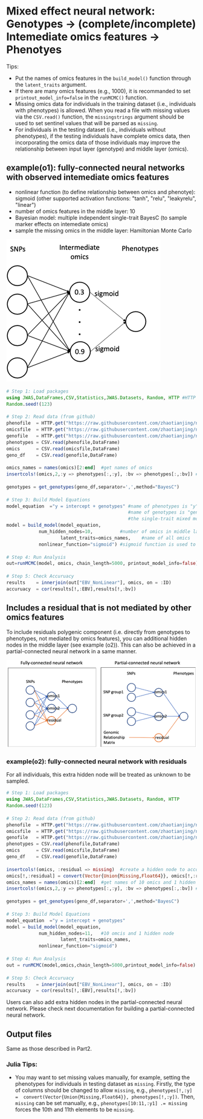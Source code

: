 # Mixed effect neural network: Genotypes -> (complete/incomplete) Intemediate omics features -> Phenotyes

Tips:
* Put the names of omics features in the `build_model()` function through the `latent_traits` argument.
* If there are many omics features (e.g., 1000), it is recommanded to set `printout_model_info=false` in the `runMCMC()` function.
* Missing omics data for individuals in the training dataset (i.e., individuals with phenotypes) is allowed. When you read a file with missing values via the `CSV.read()` function, the `missingstrings` argument should be used to set sentinel values that will be parsed as `missing`.
* For individuals in the testing dataset (i.e., individuals without phenotypes), if the testing individuals have complete omics data, then incorporating the omics data of those individuals may improve the relationship between input layer (genotype) and middle layer (omics).


## example(o1): fully-connected neural networks with observed intemediate omics features
* nonlinear function (to define relationship between omics and phenotye): sigmoid (other supported activation functions: "tanh", "relu", "leakyrelu", "linear")
* number of omics features in the middle layer: 10
* Bayesian model: multiple independent single-trait BayesC (to sample marker effects on intemediate omics)
* sample the missing omics in the middle layer: Hamiltonian Monte Carlo

![](https://github.com/zhaotianjing/figures/blob/main/part3_example.png)

```julia
# Step 1: Load packages
using JWAS,DataFrames,CSV,Statistics,JWAS.Datasets, Random, HTTP #HTTP to download demo data from github
Random.seed!(123)

# Step 2: Read data (from github)
phenofile  = HTTP.get("https://raw.githubusercontent.com/zhaotianjing/nnmm_doc/main/data_simulation/y.csv").body
omicsfile  = HTTP.get("https://raw.githubusercontent.com/zhaotianjing/nnmm_doc/main/data_simulation/omics.csv").body
genofile   = HTTP.get("https://raw.githubusercontent.com/zhaotianjing/nnmm_doc/main/data_simulation/geno_n100_p200.csv").body
phenotypes = CSV.read(phenofile,DataFrame)
omics      = CSV.read(omicsfile,DataFrame)
geno_df    = CSV.read(genofile,DataFrame)

omics_names = names(omics)[2:end]  #get names of omics
insertcols!(omics,2,:y => phenotypes[:,:y], :bv => phenotypes[:,:bv]) #phenotype and omics should be in the same dataframe

genotypes = get_genotypes(geno_df,separator=',',method="BayesC")

# Step 3: Build Model Equations
model_equation  ="y = intercept + genotypes" #name of phenotypes is "y"
                                             #name of genotypes is "genotypes" (user-defined in the previous step)
                                             #the single-trait mixed model used between input and each omics is: omics = intercept + genotypes
model = build_model(model_equation,
		    num_hidden_nodes=10,          #number of omics in middle layer is 3
                    latent_traits=omics_names,    #name of all omics
		    nonlinear_function="sigmoid") #sigmoid function is used to approximate relationship between omics and phenotypes

# Step 4: Run Analysis
out=runMCMC(model, omics, chain_length=5000, printout_model_info=false);

# Step 5: Check Accuruacy
results    = innerjoin(out["EBV_NonLinear"], omics, on = :ID)
accuruacy  = cor(results[!,:EBV],results[!,:bv])
```

<!---
sigmoid:0.816; linear:0.798,original:0.771, noomics-linear: 0.770, noomics-sigmoid: 0.753
-->


## Includes a residual that is not mediated by other omics features
To include residuals polygenic component (i.e. directly from genotypes to phenotypes, not mediated by omics features), you can additional hidden nodes in the middle layer (see example (o2)). This can also be achieved in a partial-connected neural network in a same manner.

![](https://github.com/zhaotianjing/figures/blob/main/wiki_omics_residual.png)


### example(o2): fully-connected neural network with residuals

For all individuals, this extra hidden node will be treated as unknown to be sampled.

```julia
# Step 1: Load packages
using JWAS,DataFrames,CSV,Statistics,JWAS.Datasets, Random, HTTP 
Random.seed!(123)

# Step 2: Read data (from github)
phenofile  = HTTP.get("https://raw.githubusercontent.com/zhaotianjing/nnmm_doc/main/data_simulation/y.csv").body
omicsfile  = HTTP.get("https://raw.githubusercontent.com/zhaotianjing/nnmm_doc/main/data_simulation/omics.csv").body
genofile   = HTTP.get("https://raw.githubusercontent.com/zhaotianjing/nnmm_doc/main/data_simulation/geno_n100_p200.csv").body
phenotypes = CSV.read(phenofile,DataFrame)
omics      = CSV.read(omicsfile,DataFrame)
geno_df    = CSV.read(genofile,DataFrame)

insertcols!(omics, :residual => missing)  #create a hidden node to account for residuals
omics[!,:residual] = convert(Vector{Union{Missing,Float64}}, omics[!,:residual]) #transform the datatype is required for Julia
omics_names = names(omics)[2:end]  #get names of 10 omics and 1 hidden node
insertcols!(omics,2,:y => phenotypes[:,:y], :bv => phenotypes[:,:bv]) #phenotype and omics should be in the same dataframe

genotypes = get_genotypes(geno_df,separator=',',method="BayesC")

# Step 3: Build Model Equations
model_equation  ="y = intercept + genotypes" 
model = build_model(model_equation,
		    num_hidden_nodes=11,   #10 omcis and 1 hidden node
                    latent_traits=omics_names,
		    nonlinear_function="sigmoid")

# Step 4: Run Analysis
out = runMCMC(model,omics,chain_length=5000,printout_model_info=false)

# Step 5: Check Accuruacy
results    = innerjoin(out["EBV_NonLinear"], omics, on = :ID)
accuruacy  = cor(results[!,:EBV],results[!,:bv])
```

Users can also add extra hidden nodes in the partial-connected neural network. Please check next documentation for building a partial-connected neural network.

## Output files
Same as those described in Part2.

### Julia Tips:
* You may want to set missing values manually, for example, setting the phenotypes for individuals in testing dataset as `missing`. Firstly, the type of  columns should be changed to allow `missing`, e.g., `phenotypes[!,:y] =  convert(Vector{Union{Missing,Float64}}, phenotypes[!,:y])`. Then, `missing` can be set manually, e.g., `phenotypes[10:11,:y1] .= missing` forces the 10th and 11th elements to be `missing`.

